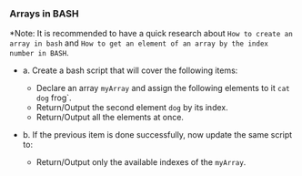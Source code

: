 ### Arrays in BASH
*Note: It is recommended to have a quick research about `How to create an array in bash` and `How to get an element of an array by the index number in BASH`.

* a. Create a bash script that will cover the following items:
  * Declare an array `myArray` and assign the following elements to it `cat` `dog` frog`.
  * Return/Output the second element `dog` by its index.
  * Return/Output all the elements at once.

* b. If the previous item is done successfully, now update the same script to:
  * Return/Output only the available indexes of the `myArray`.

